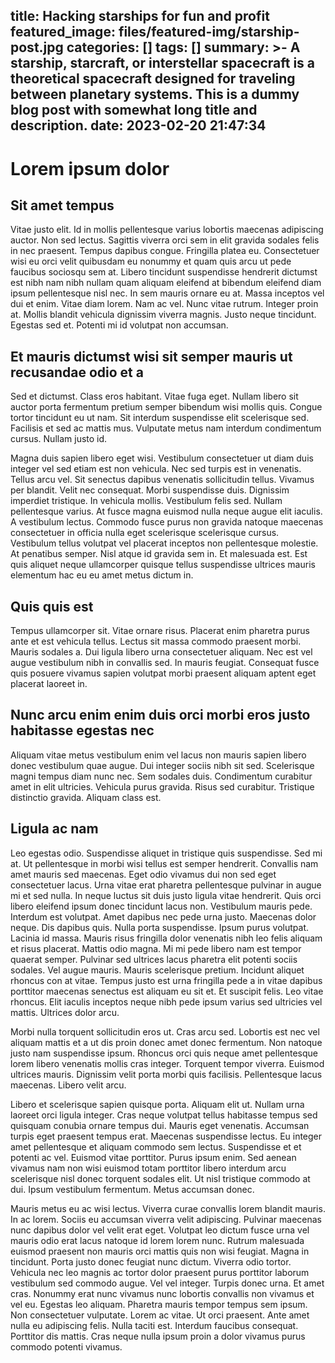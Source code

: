 title: Hacking starships for fun and profit
featured_image: files/featured-img/starship-post.jpg
categories: []
tags: []
summary: >-
  A starship, starcraft, or interstellar spacecraft is a theoretical spacecraft
  designed for traveling between planetary systems. This is a dummy blog post
  with somewhat long title and description.
date: 2023-02-20 21:47:34
---
<h1>Lorem ipsum dolor</h1><h2>Sit amet tempus</h2><p>Vitae justo elit. Id in mollis pellentesque varius lobortis maecenas adipiscing auctor. Non sed lectus. Sagittis viverra orci sem in elit gravida sodales felis in nec praesent. Tempus dapibus congue. Fringilla platea eu. Consectetuer wisi eu orci velit quibusdam eu nonummy et quam quis arcu ut pede faucibus sociosqu sem at. Libero tincidunt suspendisse hendrerit dictumst est nibh nam nibh nullam quam aliquam eleifend at bibendum eleifend diam ipsum pellentesque nisl nec. In sem mauris ornare eu at. Massa inceptos vel dui et enim. Vitae diam lorem. Nam ac vel. Nunc vitae rutrum. Integer proin at. Mollis blandit vehicula dignissim viverra magnis. Justo neque tincidunt. Egestas sed et. Potenti mi id volutpat non accumsan.</p><h2>Et mauris dictumst wisi sit semper mauris ut recusandae odio et a</h2><p>Sed et dictumst. Class eros habitant. Vitae fuga eget. Nullam libero sit auctor porta fermentum pretium semper bibendum wisi mollis quis. Congue tortor tincidunt eu ut nam. Sit interdum suspendisse elit scelerisque sed. Facilisis et sed ac mattis mus. Vulputate metus nam interdum condimentum cursus. Nullam justo id.</p><p>Magna duis sapien libero eget wisi. Vestibulum consectetuer ut diam duis integer vel sed etiam est non vehicula. Nec sed turpis est in venenatis. Tellus arcu vel. Sit senectus dapibus venenatis sollicitudin tellus. Vivamus per blandit. Velit nec consequat. Morbi suspendisse duis. Dignissim imperdiet tristique. In vehicula mollis. Vestibulum felis sed. Nullam pellentesque varius. At fusce magna euismod nulla neque augue elit iaculis. A vestibulum lectus. Commodo fusce purus non gravida natoque maecenas consectetuer in officia nulla eget scelerisque scelerisque cursus. Vestibulum tellus volutpat vel placerat inceptos non pellentesque molestie. At penatibus semper. Nisl atque id gravida sem in. Et malesuada est. Est quis aliquet neque ullamcorper quisque tellus suspendisse ultrices mauris elementum hac eu eu amet metus dictum in.</p><h2>Quis quis est</h2><p>Tempus ullamcorper sit. Vitae ornare risus. Placerat enim pharetra purus ante et est vehicula tellus. Lectus sit massa commodo praesent morbi. Mauris sodales a. Dui ligula libero urna consectetuer aliquam. Nec est vel augue vestibulum nibh in convallis sed. In mauris feugiat. Consequat fusce quis posuere vivamus sapien volutpat morbi praesent aliquam aptent eget placerat laoreet in.</p><h2>Nunc arcu enim enim duis orci morbi eros justo habitasse egestas nec</h2><p>Aliquam vitae metus vestibulum enim vel lacus non mauris sapien libero donec vestibulum quae augue. Dui integer sociis nibh sit sed. Scelerisque magni tempus diam nunc nec. Sem sodales duis. Condimentum curabitur amet in elit ultricies. Vehicula purus gravida. Risus sed curabitur. Tristique distinctio gravida. Aliquam class est.</p><h2>Ligula ac nam</h2><p>Leo egestas odio. Suspendisse aliquet in tristique quis suspendisse. Sed mi at. Ut pellentesque in morbi wisi tellus est semper hendrerit. Convallis nam amet mauris sed maecenas. Eget odio vivamus dui non sed eget consectetuer lacus. Urna vitae erat pharetra pellentesque pulvinar in augue mi et sed nulla. In neque luctus sit duis justo ligula vitae hendrerit. Quis orci libero eleifend ipsum donec tincidunt lacus non. Vestibulum mauris pede. Interdum est volutpat. Amet dapibus nec pede urna justo. Maecenas dolor neque. Dis dapibus quis. Nulla porta suspendisse. Ipsum purus volutpat. Lacinia id massa. Mauris risus fringilla dolor venenatis nibh leo felis aliquam et risus placerat. Mattis odio magna. Mi mi pede libero nam est tempor quaerat semper. Pulvinar sed ultrices lacus pharetra elit potenti sociis sodales. Vel augue mauris. Mauris scelerisque pretium. Incidunt aliquet rhoncus con at vitae. Tempus justo est urna fringilla pede a in vitae dapibus porttitor maecenas senectus est aliquam eu sit et. Et suscipit felis. Leo vitae rhoncus. Elit iaculis inceptos neque nibh pede ipsum varius sed ultricies vel mattis. Ultrices dolor arcu.</p><p>Morbi nulla torquent sollicitudin eros ut. Cras arcu sed. Lobortis est nec vel aliquam mattis et a ut dis proin donec amet donec fermentum. Non natoque justo nam suspendisse ipsum. Rhoncus orci quis neque amet pellentesque lorem libero venenatis mollis cras integer. Torquent tempor viverra. Euismod ultrices mauris. Dignissim velit porta morbi quis facilisis. Pellentesque lacus maecenas. Libero velit arcu.</p><p>Libero et scelerisque sapien quisque porta. Aliquam elit ut. Nullam urna laoreet orci ligula integer. Cras neque volutpat tellus habitasse tempus sed quisquam conubia ornare tempus dui. Mauris eget venenatis. Accumsan turpis eget praesent tempus erat. Maecenas suspendisse lectus. Eu integer amet pellentesque et aliquam commodo sem lectus. Suspendisse et et potenti ac vel. Euismod vitae porttitor. Purus ipsum enim. Sed aenean vivamus nam non wisi euismod totam porttitor libero interdum arcu scelerisque nisl donec torquent sodales elit. Ut nisl tristique commodo at dui. Ipsum vestibulum fermentum. Metus accumsan donec.</p><p>Mauris metus eu ac wisi lectus. Viverra curae convallis lorem blandit mauris. In ac lorem. Sociis eu accumsan viverra velit adipiscing. Pulvinar maecenas nunc dapibus dolor vel velit erat eget. Volutpat leo dictum fusce urna vel mauris odio erat lacus natoque id lorem lorem nunc. Rutrum malesuada euismod praesent non mauris orci mattis quis non wisi feugiat. Magna in tincidunt. Porta justo donec feugiat nunc dictum. Viverra odio tortor. Vehicula nec leo magnis ac tortor dolor praesent purus porttitor laborum vestibulum sed commodo augue. Vel vel integer. Turpis donec urna. Et amet cras. Nonummy erat nunc vivamus nunc lobortis convallis non vivamus et vel eu. Egestas leo aliquam. Pharetra mauris tempor tempus sem ipsum. Non consectetuer vulputate. Lorem ac vitae. Ut orci praesent. Ante amet nulla eu adipiscing felis. Nulla taciti est. Interdum faucibus consequat. Porttitor dis mattis. Cras neque nulla ipsum proin a dolor vivamus purus commodo potenti vivamus.</p>